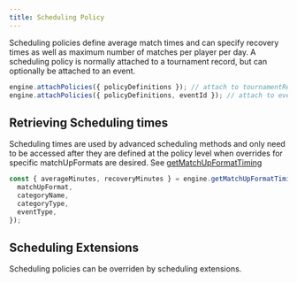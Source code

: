 ```yaml
---
title: Scheduling Policy
---
```


Scheduling policies define average match times and can specify recovery times as well as maximum number of matches per player per day. A scheduling policy is normally attached to a tournament record, but can optionally be attached to an event.

```js
engine.attachPolicies({ policyDefinitions }); // attach to tournamentRecord
engine.attachPolicies({ policyDefinitions, eventId }); // attach to event
```

## Retrieving Scheduling times

Scheduling times are used by advanced scheduling methods and only need to be accessed after they are defined at the policy level when overrides for specific matchUpFormats are desired. See [getMatchUpFormatTiming](/docs/governors/query-governor#getscheduletiming)

```js
const { averageMinutes, recoveryMinutes } = engine.getMatchUpFormatTiming({
  matchUpFormat,
  categoryName,
  categoryType,
  eventType,
});
```

## Scheduling Extensions

Scheduling policies can be overriden by scheduling extensions.
